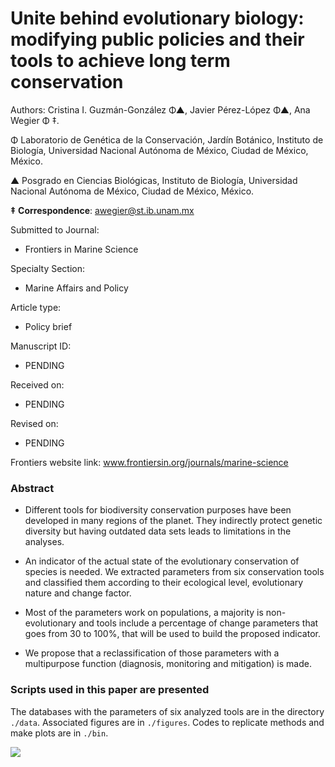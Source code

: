 # Unite behind evolutionary biology: modifying public policies and their tools to achieve long term conservation

Authors: Cristina I. Guzmán-González Φ▲, Javier Pérez-López Φ▲, Ana Wegier Φ ‡.

Φ Laboratorio de Genética de la Conservación, Jardín Botánico, Instituto de Biología, Universidad Nacional Autónoma de México, Ciudad de México, México.

▲ Posgrado en Ciencias Biológicas, Instituto de Biología, Universidad Nacional Autónoma de México, Ciudad de México, México.

**‡** **Correspondence**: awegier@st.ib.unam.mx

Submitted to Journal:
* Frontiers in Marine Science

Specialty Section:
* Marine Affairs and Policy

Article type:
* Policy brief

Manuscript ID:
* PENDING

Received on:
* PENDING

Revised on:
* PENDING

Frontiers website link:
www.frontiersin.org/journals/marine-science


### Abstract

* Different tools for biodiversity conservation purposes have been developed in many regions of the planet. They indirectly protect genetic diversity but having outdated data sets leads to limitations in the analyses.

* An indicator of the actual state of the evolutionary conservation of species is needed. We extracted parameters from six conservation tools and classified them according to their ecological level, evolutionary nature and change factor.

* Most of the parameters work on populations, a majority is non-evolutionary and tools include a percentage of change parameters that goes from 30 to 100%, that will be used to build the proposed indicator.

* We propose that a reclassification of those parameters with a multipurpose function (diagnosis, monitoring and mitigation) is made.


### Scripts used in this paper are presented

The databases with the parameters of six analyzed tools are in the directory `./data`. Associated figures are in `./figures`. Codes to replicate methods and make plots are in `./bin`.


![](https://scontent.fmex15-1.fna.fbcdn.net/v/t1.0-9/58647157_2366712990265853_5613871617101791232_n.png?_nc_cat=107&_nc_sid=09cbfe&_nc_ohc=AS_k0NnjJNEAX98HIA7&_nc_ht=scontent.fmex15-1.fna&oh=2e0d08153d598867d8bde6c26154e5c8&oe=5E99E527)


